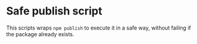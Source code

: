 # Safe publish script

This scripts wraps `npm publish` to execute it in a safe way, without failing if the package already exists.
